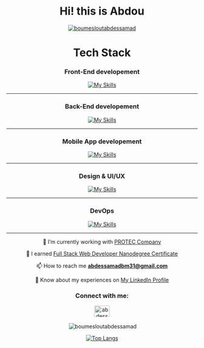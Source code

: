 <h1 align="center">Hi! this is Abdou</h1>

<p align="center"> <a href="https://github.com/ryo-ma/github-profile-trophy"><img src="https://github-profile-trophy.vercel.app/?username=boumesloutabdessamad" alt="boumesloutabdessamad" /></a> </p>
<div align="center">
<h1>Tech Stack</h1>
<h3>Front-End developement</h3>

 [![My Skills](https://skillicons.dev/icons?i=html,css,js,react,next,tailwind)](#)
 
 <hr>


<h3>Back-End developement</h3>

 [![My Skills](https://skillicons.dev/icons?i=nodejs,python,flask,php,kubernetes,aws,gcp,postgres,mysql)](#)

 
 <hr>
 
 <h3>Mobile App developement</h3>

 [![My Skills](https://skillicons.dev/icons?i=react)](https://reactnative.dev/)
 
  <hr>
  
  <h3>Design & UI/UX</h3>

 [![My Skills](https://skillicons.dev/icons?i=figma,ai)](#)
 
  <hr>
  
  <h3>DevOps</h3>

 [![My Skills](https://skillicons.dev/icons?i=git,postman)](#)
 
  <hr>
   </div>

  
<div align="center">
🔭 I’m currently working with <a href="https://www.protec-dz.com/">PROTEC Company<a/>
 
🌱 I earned [Full Stack Web Developer Nanodegree Certificate](https://confirm.udacity.com/Y5WKRGMG)
 
📫 How to reach me **abdessamadbm31@gmail.com**
 
📄 Know about my experiences on [My LinkedIn Profile](https://www.linkedin.com/in/boumeslout-abdessamed/)

<h3>Connect with me:</h3>
<p>
<a href="https://twitter.com/abdessamadbmt" target="blank"><img align="center" src="https://raw.githubusercontent.com/rahuldkjain/github-profile-readme-generator/master/src/images/icons/Social/twitter.svg" alt="abdessamadbmt" height="30" width="40" /></a>
</p>



<p>&nbsp;<img align="center" src="https://github-readme-stats.vercel.app/api?username=boumesloutabdessamad&show_icons=true&locale=en" alt="boumesloutabdessamad" /></p>

[![Top Langs](https://github-readme-stats.vercel.app/api/top-langs/?username=BOUMESLOUTAbdessamad&hide_progress=true)](https://github.com/anuraghazra/github-readme-stats)

</div>
